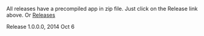 All releases have a precompiled app in zip file. Just click on the Release link above. Or [Releases](https://github.com/gerritv/Grbl-Panel/releases)

Release 1.0.0.0, 2014 Oct 6